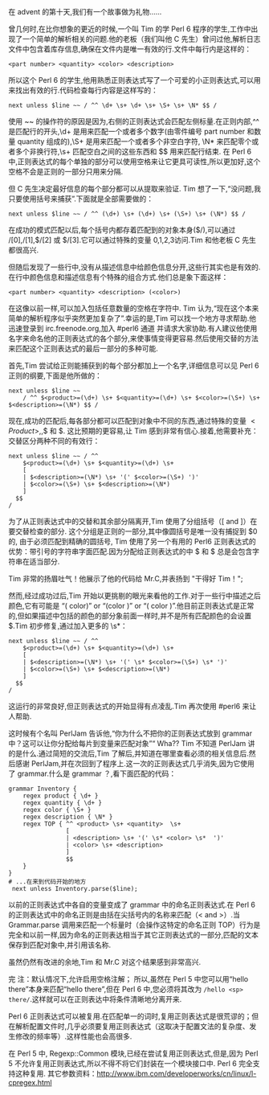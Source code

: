 在 advent 的第十天,我们有一个故事做为礼物……

曾几何时,在比你想象的更近的时候,一个叫 Tim 的学 Perl 6 程序的学生,工作中出现了一个简单的解析相关的问题.他的老板（我们叫他 C 先生）曾问过他,解析日志文件中包含着库存信息,确保在文件内是唯一有效的行.文件中每行内是这样的：

    <part number> <quantity> <color> <description>

所以这个 Perl 6 的学生,他用熟悉正则表达式写了一个可爱的小正则表达式,可以用来找出有效的行.代码检查每行内容是这样写的：

```
next unless $line ~~ / ^^ \d+ \s+ \d+ \s+ \S+ \s+ \N* $$ /
```

使用 ~~ 的操作符的原因是因为,右侧的正则表达式会匹配左侧标量.在正则内部,^^ 是匹配行的开头,\d+ 是用来匹配一个或者多个数字(由零件编号 part number 和数量 quantity 组成的),\S+ 是用来匹配一个或者多个非空白字符,
 \N* 来匹配零个或者多个非换行符,\s+ 匹配空白之间的这些东西和 $$ 用来匹配行结束.
在 Perl 6 中,正则表达式的每个单独的部分可以使用空格来让它更具可读性,所以更加好,这个空格不会是正则的一部分只用来分隔.

但 C 先生决定最好信息的每个部分都可以从提取来验证. Tim 想了一下,“没问题,我只要使用括号来捕获”.下面就是全部需要做的：

```
next unless $line ~~ / ^^ (\d+) \s+ (\d+) \s+ (\S+) \s+ (\N*) $$ /
```

在成功的模式匹配以后,每个括号内都存着匹配到的对象本身($/),可以通过 $/[0],$/[1],$/[2] 或 $/[3].它可以通过特殊的变量 $0,$1,$2,$3访问.Tim 和他老板 C 先生都很高兴.

但随后发现了一些行中,没有从描述信息中给颜色信息分开,这些行其实也是有效的.在行中颜色信息和描述信息有个特殊的组合方式.他们总是象下面这样：

    <part number> <quantity> <description> (<color>)

在这像以前一样,可以加入包括任意数量的空格在字符中. Tim 认为,“现在这个本来简单的解析程序似乎突然更加复杂了”.幸运的是,Tim 可以找一个地方寻求帮助.他迅速登录到 irc.freenode.org,加入 #perl6 通道 并请求大家协助.有人建议他使用名字来命名他的正则表达式的各个部分,来使事情变得更容易.然后使用交替的方法来匹配这个正则表达式的最后一部分的多种可能.

首先,Tim 尝试给正则能捕获到的每个部分都加上一个名字,详细信息可以见 Perl 6 正则的纲要,下面是他所做的：

```
next unless $line ~~ 
    / ^^ $<product>=(\d+) \s+ $<quantity>=(\d+) \s+ $<color>=(\S+) \s+ $<description>=(\N*) $$ /
```

现在,成功的匹配后,每各部分都可以匹配到对象中不同的东西,通过特殊的变量 $<Product>,$<quantity>,$<color> 和 $<description>.
这比预期的更容易,让 Tim 感到非常有信心.接着,他需要补充：交替区分两种不同的有效行：

```
next unless $line ~~ / ^^
    $<product>=(\d+) \s+ $<quantity>=(\d+) \s+
    [
    | $<description>=(\N*) \s+ '(' $<color>=(\S+) ')'
    | $<color>=(\S+) \s+ $<description>=(\N*)
    ]
  $$
/
```

为了从正则表达式中的交替和其余部分隔离开,Tim 使用了分组括号（[ and ]）在要交替检查的部分.
这个分组是正则的一部分,其中像圆括号是唯一没有捕捉到 $0 的, 由于必须匹配到精确的圆括号, Tim 使用了另一个有用的 Perl6 正则表达式的优势：带引号的字符串字面匹配.因为分配给正则表达式的中 $<color> 和 $<description> 总是会包含字符串在适当部分.

Tim 非常的扬眉吐气！他展示了他的代码给 Mr.C,并表扬到 "干得好 Tim！";

然而,经过成功过后,Tim 开始以更挑剔的眼光来看他的工作.对于一些行中描述之后颜色,它有可能是 “( color)” or “(color )” or “( color )”.他目前正则表达式是正常的,但如果描述中包括的颜色的部分象前面一样时,并不是所有匹配颜色的会设置 $<color>.Tim 初步修复,通过加入更多的 \s*：

```
next unless $line ~~ / ^^
    $<product>=(\d+) \s+ $<quantity>=(\d+) \s+
    [
    | $<description>=(\N*) \s+ '(' \s* $<color>=(\S+) \s* ')'
    | $<color>=(\S+) \s+ $<description>=(\N*)
    ]
  $$
/
```

这运行的非常良好,但正则表达式的开始显得有点凌乱.Tim 再次使用 #perl6 来让人帮助.

这时候有个名叫 PerlJam 告诉他,“你为什么不把你的正则表达式放到 grammar 中？这可以让你分配给每片到变量来匹配对象”“ Wha?? Tim 不知道 PerlJam 讲的是什么.通过简短的交流后,Tim 了解后,并知道在哪里查看必须的相关信息后.然后感谢 PerlJam,并在次回到了程序上.这一次的正则表达式几乎消失,因为它使用了 grammar.什么是 grammar ？,看下面匹配的代码：

```
grammar Inventory {
    regex product { \d+ }
    regex quantity { \d+ }
    regex color { \S+ }
    regex description { \N* }
    regex TOP { ^^ <product> \s+ <quantity>  \s+
                [
                | <description> \s+ '(' \s* <color> \s*  ')'
                | <color> \s+ <description>
                ]
                $$
    }
}
# ...在来到代码开始的地方
 next unless Inventory.parse($line);
```

以前的正则表达式中各自的变量变成了 grammar 中的命名正则表达式.在 Perl 6 的正则表达式中的命名正则是由括在尖括号内的名称来匹配（< and >）.当 Grammar.parse 调用来匹配一个标量时（会操作这特定的命名正则 TOP）行为是完全和以前一样,因为命名的正则表达相当于其它正则表达式的一部分,匹配的文本保存到匹配对象中,并引用该名称.

虽然仍然有改进的余地,Tim 和 Mr.C 对这个结果感到非常高兴.

完
注：默认情况下,允许启用空格注解； 所以,虽然在 Perl 5 中您可以用“hello there”本身来匹配“hello there”,但在 Perl 6 中,您必须将其改为 `/hello <sp> there/`.这样就可以在正则表达中将条件清晰地分离开来.

Perl 6 正则表达式可以被复用.在匹配单一的词时,复用正则表达式是很荒谬的；但在解析配置文件时,几乎必须要复用正则表达式（这取决于配置文法的复杂度、发生修改的频率等）.这样性能也会高很多.

在 Perl 5 中, Regexp::Common 模块,已经在尝试复用正则表达式,但是,因为 Perl 5 不允许复用正则表达式,所以不得不将它们封装在一个模块接口中. Perl 6 完全支持这种复用.
其它参数资料：http://www.ibm.com/developerworks/cn/linux/l-cpregex.html
